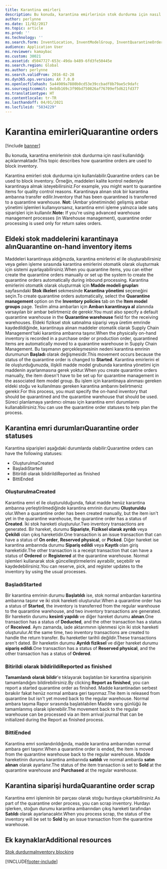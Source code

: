 ```yaml
---
title: Karantina emirleri
description: Bu konuda, karantina emirlerinin stok durdurma için nasıl kullanıldığı açıklanmaktadır.
author: perlynne
ms.date: 11/02/2017
ms.topic: article
ms.prod: ''
ms.technology: ''
ms.search.form: InventLocation, InventModelGroup, InventQuarantineOrder, InventQuarantineParmEnd, InventQuarantineParmReportFinished, InventQuarantineParmStartUp, InventTrans
audience: Application User
ms.reviewer: kamaybac
ms.custom: 30021
ms.assetid: d5047727-653c-49da-b489-6fd3fe50445e
ms.search.region: Global
ms.author: perlynne
ms.search.validFrom: 2016-02-28
ms.dyn365.ops.version: AX 7.0.0
ms.openlocfilehash: 5a44909a7880b0cd53e39ccbadf8b79ae5c9dafc
ms.sourcegitcommit: 0e8db169c3f90bd750826af76709ef5d621fd377
ms.translationtype: HT
ms.contentlocale: tr-TR
ms.lasthandoff: 04/01/2021
ms.locfileid: "5834229"
---
```

# <a name="quarantine-orders"></a><span data-ttu-id="85916-103">Karantina emirleri</span><span class="sxs-lookup"><span data-stu-id="85916-103">Quarantine orders</span></span>

[!include [banner](../includes/banner.md)]

<span data-ttu-id="85916-104">Bu konuda, karantina emirlerinin stok durdurma için nasıl kullanıldığı açıklanmaktadır.</span><span class="sxs-lookup"><span data-stu-id="85916-104">This topic describes how quarantine orders are used to block inventory.</span></span>

<span data-ttu-id="85916-105">Karantina emirleri stok durdurma için kullanılabilir.</span><span class="sxs-lookup"><span data-stu-id="85916-105">Quarantine orders can be used to block inventory.</span></span> <span data-ttu-id="85916-106">Örneğin, maddeleri kalite kontrol nedeniyle karantinaya almak isteyebilirsiniz.</span><span class="sxs-lookup"><span data-stu-id="85916-106">For example, you might want to quarantine items for quality control reasons.</span></span> <span data-ttu-id="85916-107">Karantinaya alınan stok bir karantina ambarına transfer edilir.</span><span class="sxs-lookup"><span data-stu-id="85916-107">Inventory that has been quarantined is transferred to a quarantine warehouse.</span></span> <span data-ttu-id="85916-108">**Not:** (Ambar yönetiminde) gelişmiş ambar yönetimi işlemleri kullanıyorsanız, karantina emri işleme yalnızca iade satış siparişleri için kullanılır.</span><span class="sxs-lookup"><span data-stu-id="85916-108">**Note:** If you're using advanced warehouse management processes (in Warehouse management), quarantine order processing is used only for return sales orders.</span></span>

## <a name="quarantine-on-hand-inventory-items"></a><span data-ttu-id="85916-109">Eldeki stok maddelerini karantinaya alın</span><span class="sxs-lookup"><span data-stu-id="85916-109">Quarantine on-hand inventory items</span></span>
<span data-ttu-id="85916-110">Maddeleri karantinaya aldığınızda, karantina emirlerini el ile oluşturabilirsiniz veya gelen işleme sırasında karantina emirlerini otomatik olarak oluşturmak için sistemi ayarlayabilirsiniz.</span><span class="sxs-lookup"><span data-stu-id="85916-110">When you quarantine items, you can either create the quarantine orders manually or set up the system to create the quarantine orders automatically during inbound processing.</span></span> <span data-ttu-id="85916-111">Karantina emirlerini otomatik olarak oluşturmak için **Madde modeli grupları** sayfasındaki **Stok ilkeleri** sekmesinde **Karantina yönetimi** seçeneğini seçin.</span><span class="sxs-lookup"><span data-stu-id="85916-111">To create quarantine orders automatically, select the **Quarantine management** option on the **Inventory policies** tab on the **Item model groups** page.</span></span> <span data-ttu-id="85916-112">Teslim alma ambarları için **Ambarı karantinaya al** alanında varsayılan bir ambar belirtmeniz de gerekir.</span><span class="sxs-lookup"><span data-stu-id="85916-112">You must also specify a default quarantine warehouse in the **Quarantine warehouse** field for the receiving warehouses.</span></span> <span data-ttu-id="85916-113">Eldeki fiziksel stok satınalma siparişi veya üretim emrinde kaydedildiğinde, karantinaya alınan maddeler otomatik olarak Supply Chain Management'taki karantina ambarına taşınır.</span><span class="sxs-lookup"><span data-stu-id="85916-113">When the physically on-hand inventory is recorded in a purchase order or production order, quarantined items are automatically moved to a quarantine warehouse in Supply Chain Management.</span></span> <span data-ttu-id="85916-114">Bu taşımanın gerçekleşmesinin nedeni karantina emrinin durumunun **Başladı** olarak değişmesidir.</span><span class="sxs-lookup"><span data-stu-id="85916-114">This movement occurs because the status of the quarantine order is changed to **Started**.</span></span> <span data-ttu-id="85916-115">Karantina emirlerini el ile oluşturduğunuzda, ilişkili madde model grubunda karantina yönetimi için maddenin ayarlanmasına gerek yoktur.</span><span class="sxs-lookup"><span data-stu-id="85916-115">When you create quarantine orders manually, the item doesn't have to be set up for quarantine management in the associated item model group.</span></span> <span data-ttu-id="85916-116">Bu işlem için karantinaya alınması gereken eldeki stoğu ve kullanılması gereken karantina ambarını belirtmeniz gerekir.</span><span class="sxs-lookup"><span data-stu-id="85916-116">For this process, you must specify the on-hand inventory that should be quarantined and the quarantine warehouse that should be used.</span></span> <span data-ttu-id="85916-117">Süreci planlamaya yardımcı olması için karantina emri durumlarını kullanabilirsiniz.</span><span class="sxs-lookup"><span data-stu-id="85916-117">You can use the quarantine order statuses to help plan the process.</span></span>

## <a name="quarantine-order-statuses"></a><span data-ttu-id="85916-118">Karantina emri durumları</span><span class="sxs-lookup"><span data-stu-id="85916-118">Quarantine order statuses</span></span>
<span data-ttu-id="85916-119">Karantina siparişleri aşağıdaki durumlarda olabilir:</span><span class="sxs-lookup"><span data-stu-id="85916-119">Quarantine orders can have the following statuses:</span></span>

-   <span data-ttu-id="85916-120">Oluşturulma</span><span class="sxs-lookup"><span data-stu-id="85916-120">Created</span></span>
-   <span data-ttu-id="85916-121">Başladı</span><span class="sxs-lookup"><span data-stu-id="85916-121">Started</span></span>
-   <span data-ttu-id="85916-122">Bitirildi olarak bildirildi</span><span class="sxs-lookup"><span data-stu-id="85916-122">Reported as finished</span></span>
-   <span data-ttu-id="85916-123">Bitti</span><span class="sxs-lookup"><span data-stu-id="85916-123">Ended</span></span>

### <a name="created"></a><span data-ttu-id="85916-124">Oluşturulma</span><span class="sxs-lookup"><span data-stu-id="85916-124">Created</span></span>

<span data-ttu-id="85916-125">Karantina emri el ile oluşturulduğunda, fakat madde henüz karantina ambarına yerleştirilmediğinde karantina emrinin durumu **Oluşturuldu** olur.</span><span class="sxs-lookup"><span data-stu-id="85916-125">When a quarantine order has been created manually, but the item isn't yet in the quarantine warehouse, the quarantine order has a status of **Created**.</span></span> <span data-ttu-id="85916-126">İki stok hareketi oluşturulur.</span><span class="sxs-lookup"><span data-stu-id="85916-126">Two inventory transactions are generated.</span></span> <span data-ttu-id="85916-127">Bir hareket, durumu **Siparişte**, **Fiziksel olarak ayrıldı** veya **Çekildi** olan çıkış hareketidir.</span><span class="sxs-lookup"><span data-stu-id="85916-127">One transaction is an issue transaction that can have a status of **On order**, **Reserved physical**, or **Picked**.</span></span> <span data-ttu-id="85916-128">Diğer hareket ise karantina ambarında durumu **Sipariş edildi** veya **Kayıtlı** olan giriş hareketidir.</span><span class="sxs-lookup"><span data-stu-id="85916-128">The other transaction is a receipt transaction that can have a status of **Ordered** or **Registered** at the quarantine warehouse.</span></span> <span data-ttu-id="85916-129">Normal işlemleri kullanarak stok güncelleştirmelerini ayırabilir, seçebilir ve kaydedebilirsiniz.</span><span class="sxs-lookup"><span data-stu-id="85916-129">You can reserve, pick, and register updates to the inventory by using the usual processes.</span></span>

### <a name="started"></a><span data-ttu-id="85916-130">Başladı</span><span class="sxs-lookup"><span data-stu-id="85916-130">Started</span></span>

<span data-ttu-id="85916-131">Bir karantina emrinin durumu **Başlatıldı** ise, stok normal ambardan karantina ambarına taşınır ve iki stok hareketi oluşturulur.</span><span class="sxs-lookup"><span data-stu-id="85916-131">When a quarantine order has a status of **Started**, the inventory is transferred from the regular warehouse to the quarantine warehouse, and two inventory transactions are generated.</span></span> <span data-ttu-id="85916-132">Bir hareketin durumu **kesinti yapıldı** ve diğer hareket durumu **alınan**.</span><span class="sxs-lookup"><span data-stu-id="85916-132">One transaction has a status of **Deducted**, and the other transaction has a status of **Received**.</span></span> <span data-ttu-id="85916-133">Aynı zamanda, iade aktarımının işlenmesi için iki stok hareketi oluşturulur.</span><span class="sxs-lookup"><span data-stu-id="85916-133">At the same time, two inventory transactions are created to handle the return transfer.</span></span> <span data-ttu-id="85916-134">Bu hareketler tarihli değildir.</span><span class="sxs-lookup"><span data-stu-id="85916-134">These transactions aren't dated.</span></span> <span data-ttu-id="85916-135">Bir hareketin durumu **Ayrıldı fiziksel** ve diğer hareket durumu **sipariş edildi**.</span><span class="sxs-lookup"><span data-stu-id="85916-135">One transaction has a status of **Reserved physical**, and the other transaction has a status of **Ordered**.</span></span>

### <a name="reported-as-finished"></a><span data-ttu-id="85916-136">Bitirildi olarak bildirildi</span><span class="sxs-lookup"><span data-stu-id="85916-136">Reported as finished</span></span>

<span data-ttu-id="85916-137">**Tamamlandı olarak bildir**'e tıklayarak başlatılan bir karantina siparişinin tamamlandığını bildirebilirsiniz.</span><span class="sxs-lookup"><span data-stu-id="85916-137">By clicking **Report as finished**, you can report a started quarantine order as finished.</span></span> <span data-ttu-id="85916-138">Madde karantinadan serbest bırakılır fakat henüz normal ambara geri taşınmaz.</span><span class="sxs-lookup"><span data-stu-id="85916-138">The item is released from quarantine but isn't yet moved back to the regular warehouse.</span></span> <span data-ttu-id="85916-139">Normal ambara taşıma Rapor sırasında başlatılabilen Madde varış günlüğü ile tamamlanmış olarak işlenebilir.</span><span class="sxs-lookup"><span data-stu-id="85916-139">The movement back to the regular warehouse can be processed via an Item arrival journal that can be initialized during the Report as finished process.</span></span>

### <a name="ended"></a><span data-ttu-id="85916-140">Bitti</span><span class="sxs-lookup"><span data-stu-id="85916-140">Ended</span></span>

<span data-ttu-id="85916-141">Karantina emri sonlandırıldığında, madde karantina ambarından normal ambara geri taşınır.</span><span class="sxs-lookup"><span data-stu-id="85916-141">When a quarantine order is ended, the item is moved from the quarantine warehouse back to the regular warehouse.</span></span> <span data-ttu-id="85916-142">Madde hareketinin durumu karantina ambarında **satıldı** ve normal ambarda **satın alınan** olarak ayarlanır.</span><span class="sxs-lookup"><span data-stu-id="85916-142">The status of the item transaction is set to **Sold** at the quarantine warehouse and **Purchased** at the regular warehouse.</span></span>

## <a name="quarantine-order-scrap"></a><span data-ttu-id="85916-143">Karantina siparişi hurda</span><span class="sxs-lookup"><span data-stu-id="85916-143">Quarantine order scrap</span></span>
<span data-ttu-id="85916-144">Karantina emri işleminin bir parçası olarak stoğu hurdaya çıkartabilirsiniz.</span><span class="sxs-lookup"><span data-stu-id="85916-144">As part of the quarantine order process, you can scrap inventory.</span></span> <span data-ttu-id="85916-145">Hurdayı işlerken, stoğun durumu karantina ambarından çıkış hareketi tarafından **Satıldı** olarak ayarlanacaktır.</span><span class="sxs-lookup"><span data-stu-id="85916-145">When you process scrap, the status of the inventory will be set to **Sold** by an issue transaction from the quarantine warehouse.</span></span>

<a name="additional-resources"></a><span data-ttu-id="85916-146">Ek kaynaklar</span><span class="sxs-lookup"><span data-stu-id="85916-146">Additional resources</span></span>
--------

[<span data-ttu-id="85916-147">Stok durdurma</span><span class="sxs-lookup"><span data-stu-id="85916-147">Inventory blocking</span></span>](inventory-blocking.md)


[!INCLUDE[footer-include](../../includes/footer-banner.md)]